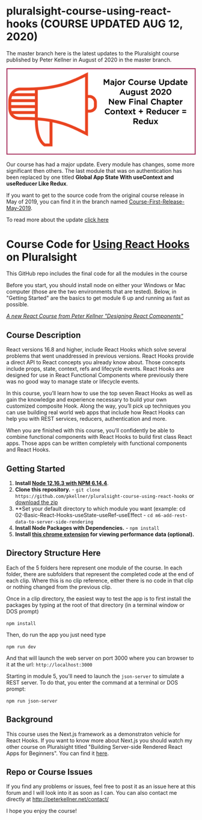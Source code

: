 # pluralsight-course-using-react-hooks (COURSE UPDATED AUG 12, 2020)
The master branch here is the latest updates to the Pluralsight course published by Peter Kellner in August of 2020 in the master branch.

![Course Update Notice August 2020](Announcement-Update-August2020a.png)

Our course has had a major update. Every module has changes, some more significant then others. The last module that was on authentication has been replaced
by one titled **Global App State With useContext and useReducer Like Redux**.

If you want to get to the source code from the original course release in May of 2019, you can find it in the branch named [Course-First-Release-May-2019](https://github.com/pkellner/pluralsight-course-using-react-hooks/tree/Course-First-Release-May-2019).

To read more about the update [click here](August2020-Update-Notes.md)

# Course Code for [Using React Hooks](https://app.pluralsight.com/library/courses/using-react-hooks) on Pluralsight



This GitHub repo includes the final code for all the modules in the course 


Before you start, you should install node on either your Windows or Mac computer (those are the two environments that are tested). Below, in
"Getting Started" are the basics to get module 6 up and running as fast as possible.


*[A new React Course from Peter Kellner "Designing React Components"](https://app.pluralsight.com/library/courses/react-components-designing)*

## Course Description

React versions 16.8 and higher, include React Hooks which solve several problems that went unaddressed in previous versions. React Hooks provide a direct API to React concepts you already know about. Those concepts include props, state, context, refs and lifecycle events. React Hooks are designed for use in React Functional Components where previously there was no good way to manage state or lifecycle events.

In this course, you’ll learn how to use the top seven React Hooks as well as gain the knowledge and experience necessary to build your own customized composite Hook. Along the way, you’ll pick up techniques you can use building real world web apps that include how React Hooks can help you with REST services, reducers, authentication and more.

When you are finished with this course, you’ll confidently be able to combine functional components with React Hooks to build first class React apps. Those apps can be written completely with functional components and React Hooks.


## Getting Started
1. **Install [Node 12.16.3 with NPM 6.14.4](https://nodejs.org)**. 
2. **Clone this repository.** - `git clone https://github.com/pkellner/pluralsight-course-using-react-hooks` or [download the zip](https://github.com/pkellner/pluralsight-course-using-react-hooks/archive/master.zip)
3. **Set your default directory to which module you want (example: cd 02-Basic-React-Hooks-useState-useRef-useEffect - `cd m6-add-rest-data-to-server-side-rendering`
4. **Install Node Packages with Dependencies.** - `npm install`
5. **Install [this chrome extension](https://chrome.google.com/webstore/detail/nextjs-utilities-extensio/ffcogmoganomoabikgmcmckdgojnpldo) for viewing performance data (optional).**



## Directory Structure Here

Each of the 5 folders here represent one module of the course.  In each folder, there are subfolders that represent the completed code at the end of each clip. Where this is no clip reference, either there is no code in that clip or nothing changed from the previous clip.

Once in a clip directory, the easiest way to test the app is to first install the packages by typing at the root of that directory (in a terminal window or DOS prompt)

`npm install`

Then, do run the app you just need type

`npm run dev`

And that will launch the web server on port 3000 where you can browser to it at the url: `http://localhost:3000`

Starting in module 5, you'll need to launch the `json-server` to simulate a REST server.  To do that, you enter the command at a terminal or DOS prompt:

`npm run json-server`

## Background

This course uses the Next.js framework as a demonstraton vehicle for React Hooks. If you want to know more about Next.js you should watch my other course on Pluralsight titled "Building Server-side Rendered React Apps for Beginners". You can find it [here](https://www.pluralsight.com/courses/building-server-side-rendered-react-apps-beginners). 

## Repo or Course Issues

If you find any problems or issues, feel free to post it as an issue here at this forum and I will look into it as soon as I can. You can also contact me directly at http://peterkellner.net/contact/ 

I hope you enjoy the course!











